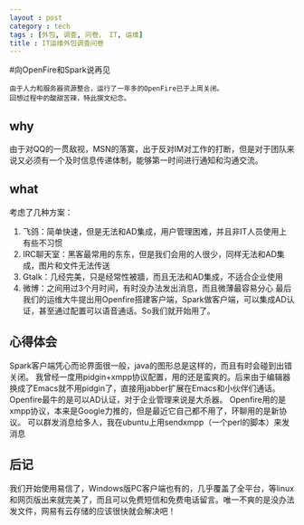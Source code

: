 ```yaml
---
layout : post
category : tech
tags : [外包, 调查, 问卷， IT, 运维]
title : IT运维外包调查问卷
---
```


#向OpenFire和Spark说再见

	由于人力和服务器资源整合，运行了一年多的OpenFire已于上周关闭。
	回想过程中的酸甜苦辣，特此撰文纪念。
## why
  由于对QQ的一贯敌视，MSN的落寞，出于反对IM对工作的打断，但是对于团队来说又必须有一个及时信息传递体制，能够第一时间进行通知和沟通交流。
## what
  考虑了几种方案：
  1. 飞鸽：简单快速，但是无法和AD集成，用户管理困难，并且非IT人员使用上有些不习惯
  2. IRC聊天室：黑客最常用的东东，但是我们会用的人很少，同样无法和AD集成，图片和文件无法传送
  3. Gtalk：几经完美，只是经常性被牆，而且无法和AD集成，不适合企业使用
  4. 微博：之间用过3个月时间，有时没办法发出消息，而且微薄最容易分心
  最后我们的运维大牛提出用Openfire搭建客户端，Spark做客户端，可以集成AD认证，甚至通过配置可以语音通话。So我们就开始用了。
## 心得体会
  Spark客户端凭心而论界面很一般，java的图形总是这样的，而且有时会碰到出错关闭。
  我曾经一度用pidgin+xmpp协议配置，用的还是蛮爽的。后来由于编辑器换成了Emacs就不用pidgin了，直接用jabber扩展在Emacs和小伙伴们通话。
  Openfire最牛的是可以AD认证，对于企业管理来说是大杀器。
  Openfire用的是xmpp协议，本来是Google力推的，但是最近它自己都不用了，环聊用的是新协议。
  可以群发消息给多人，我在ubuntu上用sendxmpp（一个perl的脚本）来发消息
## 后记
  我们开始使用易信了，Windows版PC客户端也有的，几乎覆盖了全平台，等linux和网页版出来就完美了，而且可以免费短信和免费电话留言。唯一不爽的是没办法发文件，网易有云存储的应该很快就会解决吧！
